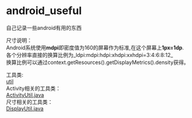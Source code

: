 # android_useful
自己记录一些android有用的东西

尺寸说明：  
Android系统使用**mdpi**即密度值为160的屏幕作为标准,在这个屏幕上**1px=1dp**.  
各个分辨率直接的换算比例为_ldpi:mdpi:hdpi:xhdpi:xxhdpi=3:4:6:8:12_  
换算比例可以通过context.getResources().getDisplayMetrics().density获得。  

工具类:  
[util](https://github.com/nesger/android_useful/tree/master/util)  
Activity相关的工具类：  
[ActivityUtil.java](https://github.com/nesger/android_useful/blob/master/util/ActivityUtil.java)  
尺寸相关的工具类：  
[DisplayUtil.java](https://github.com/nesger/android_useful/blob/master/util/DisplayUtil.java)  
